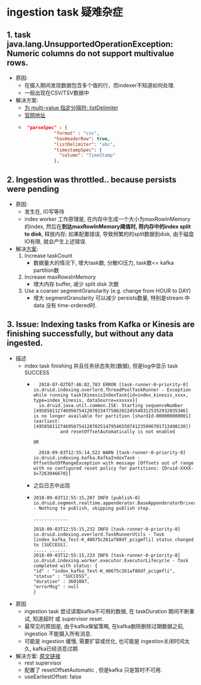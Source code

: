 # ingestion task 疑难杂症
## 1. task java.lang.UnsupportedOperationException: Numeric columns do not support multivalue rows.
- 原因:
  - 在摄入期间发现数据包含多个值的行，而indexer不知道如何处理.
  - 一般出现在CSV/TSV数据中
- 解决方案:
  - [为 multi-value 指定分隔符: listDelimiter](https://support.imply.io/hc/en-us/articles/360004103373-Data-ingestion-failure-due-to-error-Numeric-columns-do-not-support-multivalue-rows-)
  - [官网地址](https://druid.apache.org/docs/latest/ingestion/data-formats.html#csv)
  - ```json
     "parseSpec" : {
               "format" : "csv",
               "hasHeaderRow": true,
               "listDelimiter": "abc",
               "timestampSpec": {
                 "column": "TimeStamp"
               },
    ```
## 2. Ingestion was throttled.. because persists were pending
- 原因:
  - 发生在, IO写等待
  - index worker 工作原理是, 在内存中生成一个大小为maxRowInMemory的index, 然后在**到达maxRowInMemory阈值时, 将内存中的index split to disk**, 释放内存; 如果配置错误, 导致频繁的的split数据到disk, 由于磁盘IO有限, 就会产生上述错误.
- 解决[方案](https://support.imply.io/hc/en-us/articles/360009051253-Issue-Indexing-tasks-from-Kafka-or-Kinesis-are-finishing-successfully-but-without-any-data-ingested-):
  1. Increase taskCount
     - 数据量大的情况下, 增大task数, 分散IO压力, task数<= kafka partition数
  2. Increase maxRowsInMemory
     - 增大内存 buffer, 减少 split disk 次数
  3. Use a coarser segmentGranularity (e.g. change from HOUR to DAY)
     - 增大 segmentGranularity 可以减少 persists数量, 特别是stream 中 data 没有 time-ordered时.
## 3. Issue: Indexing tasks from Kafka or Kinesis are finishing successfully, but without any data ingested.
- 描述
    - index task finishing 并且任务状态失败(数据), 但是log中显示 task SUCCESS
        - ```text
            2018-07-02T07:46:02,783 ERROR [task-runner-0-priority-0] io.druid.indexing.overlord.ThreadPoolTaskRunner - Exception while running task[KinesisIndexTask{id=index_kinesis_xxxx, type=index_kinesis, dataSource=xxxxxx}]
            io.druid.java.util.common.ISE: Starting sequenceNumber [49585811274695675412070234775862022455403125352932835346] is no longer available for partition [shardId-000000000001] (earliest: [49585811274695675412070251479546550741235996701713498130]) 
                    and resetOffsetAutomatically is not enabled
          
          OR
          
            2018-09-03T12:55:14,522 WARN [task-runner-0-priority-0] io.druid.indexing.kafka.KafkaIndexTask - OffsetOutOfRangeException with message [Offsets out of range with no configured reset policy for partitions: {Druid-XXXX-X=7263946670}]
          ```
        - 之后日志中出现
        - ```text
          2018-09-03T12:55:15,207 INFO [publish-0] io.druid.segment.realtime.appenderator.BaseAppenderatorDriver - Nothing to publish, skipping publish step.
          
          .............
          
          2018-09-03T12:55:15,232 INFO [task-runner-0-priority-0] io.druid.indexing.overlord.TaskRunnerUtils - Task [index_kafka_Test-K_40675c261af88df_pcigmfli] status changed to [SUCCESS].
          ..... ......
          2018-09-03T12:55:15,233 INFO [task-runner-0-priority-0] io.druid.indexing.worker.executor.ExecutorLifecycle - Task completed with status: {
          "id" : "index_kafka_Test-K_40675c261af88df_pcigmfli",
          "status" : "SUCCESS",
          "duration" : 3601087,
          "errorMsg" : null
          }
          ```
- 原因
    - ingestion task 尝试读取kafka不可用的数据, 在 taskDuration 期间不断重试, 知道超时 或 supervisor reset.
    - 最常见的原因是, 由于kafka保留策略, 在kafka删除删除过期数据之前, ingestion 不能摄入所有消息.
    - 可能是 ingestion 缓慢, 需要扩容或优化, 也可能是 ingestion关闭时间太久, kafka已经消息过期.
- 解决方案: [原文链接](https://support.imply.io/hc/en-us/articles/360009051253-Issue-Indexing-tasks-from-Kafka-or-Kinesis-are-finishing-successfully-but-without-any-data-ingested-)
    - rest supervisor
    - 配置了 resetOffsetAutomatic , 但是kafka 只是暂时不可用.
    - useEarliestOffset: false